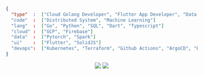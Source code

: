 ```json
{
  "type"  :  ["Cloud Golang Developer", "Flutter App Developer", "Data Engineer"]
  "code"  :  ["Distributed System", "Machine Learning"]
  "lang"  :  ["Go", "Python", "SQL", "Dart", "Typescript"]
  "cloud" :  ["GCP", "Firebase"]
  "data"  :  ["Pytorch", "Spark"]
  "ui"    :  ["Flutter", "SolidJS"]
  "devops":  ["Kubernetes", "Terraform", "Github Actions", "ArgoCD", "Prometheus", "Opentelemetry"]
}
```

<div align="center">
  <img src="https://skillicons.dev/icons?i=go,gcp,firebase,nothing,pytorch,nothing,nothing,nothing,nothing,solidjs,flutter,nothing,postgres,nothing,nothing,nothing,kubernetes,docker,githubactions,terraform,prometheus,grafana,nothing&perline=8">
  <img src="https://streak-stats.demolab.com?user=codeharik&border_radius=30&card_width=320&hide_longest_streak=true">
</div>

